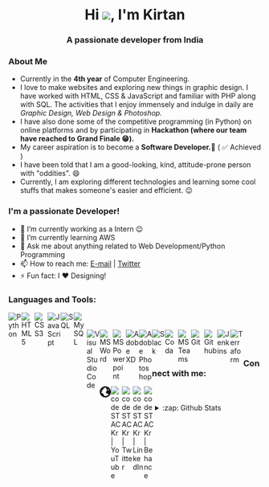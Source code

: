 
<h1 align="center">Hi <img src="https://media.giphy.com/media/hvRJCLFzcasrR4ia7z/giphy.gif" width="29px">, I'm Kirtan</h1>

<h3 align="center">A passionate developer from India</h3>

### About Me
- Currently in the **4th year** of Computer Engineering. 
- I love to make websites and exploring new things in graphic design. I have worked with HTML, CSS & JavaScript and familiar with PHP along with SQL. The activities that I enjoy immensely and indulge in daily are *Graphic Design, Web Design & Photoshop.*
- I have also done some of the competitive programming (in Python) on online platforms and by participating in **Hackathon (where our team have reached to Grand Finale 😁).**
- My career aspiration is to become a **Software Developer.🤩** ( ✅ Achieved )
- I have been told that I am a good-looking, kind, attitude-prone person with "oddities". 😄 
- Currently, I am exploring different technologies and learning some cool stuffs that makes someone's easier and efficient. 😉

### I'm a passionate Developer!
- 🔭 I’m currently working as a Intern 😉
- 🌱 I’m currently learning AWS 
- 💬 Ask me about anything related to Web Development/Python Programming
- 📫 How to reach me: [E-mail][email] | [Twitter][twitter]
- ⚡ Fun fact: I ❤ Designing!

### Languages and Tools:
<img align="left" alt="Python" width="26px" src="https://simpleicons.org/icons/python.svg" />
<img align="left" alt="HTML5" width="26px" src="https://simpleicons.org/icons/html5.svg" />
<img align="left" alt="CSS3" width="26px" src="https://simpleicons.org/icons/css3.svg" />
<img align="left" alt="JavaScript" width="26px" src="https://simpleicons.org/icons/javascript.svg" />
<img align="left" alt="SQL" width="26px" src="https://simpleicons.org/icons/sqlite.svg" />
<img align="left" alt="MySQL" width="26px" src="https://simpleicons.org/icons/mysql.svg" />
<br/>
<br/>
<img align="left" alt="Visual Studio Code" width="26px" src="https://simpleicons.org/icons/visualstudiocode.svg" />
<img align="left" alt="MS Word" width="26px" src="https://simpleicons.org/icons/microsoftword.svg" />
<img align="left" alt="MS Powerpoint" width="26px" src="https://simpleicons.org/icons/microsoftpowerpoint.svg" />
<img align="left" alt="Adobe XD" width="26px" src="https://simpleicons.org/icons/adobexd.svg" />
<img align="left" alt="Adobe Photoshop" width="26px" src="https://simpleicons.org/icons/adobephotoshop.svg" />
<img align="left" alt="Slack" width="26px" src="https://simpleicons.org/icons/slack.svg" />
<img align="left" alt="Coda" width="26px" src="https://simpleicons.org/icons/coda.svg" />
<img align="left" alt="MS Teams" width="26px" src="https://simpleicons.org/icons/microsoftteams.svg" />
<img align="left" alt="Git" width="26px" src="https://simpleicons.org/icons/git.svg" />
<img align="left" alt="Github" width="26px" src="https://simpleicons.org/icons/github.svg" />
<img align="left" alt="Jenkins" width="26px" src="https://simpleicons.org/icons/jenkins.svg" />
<img align="left" alt="Terraform" width="26px" src="https://simpleicons.org/icons/terraform.svg" />


<br/>
<br/>

### Connect with me:

[<img align="left" alt="codeSTACKr.com" width="22px" src="https://raw.githubusercontent.com/iconic/open-iconic/master/svg/globe.svg" />][website]
[<img align="left" alt="codeSTACKr | YouTube" width="22px" src="https://cdn.jsdelivr.net/npm/simple-icons@v3/icons/youtube.svg" />][youtube]
[<img align="left" alt="codeSTACKr | Twitter" width="22px" src="https://cdn.jsdelivr.net/npm/simple-icons@v3/icons/twitter.svg" />][twitter]
[<img align="left" alt="codeSTACKr | LinkedIn" width="22px" src="https://cdn.jsdelivr.net/npm/simple-icons@v3/icons/linkedin.svg" />][linkedin]
[<img align="left" alt="codeSTACKr | Behance" width="22px" src="https://cdn.jsdelivr.net/npm/simple-icons@v3/icons/behance.svg" />][behance]

<br/>
<br/> 

<details>
  <summary>:zap: Github Stats</summary>

  <img align="left" alt="Kirtan's Github Stats" src="https://github-readme-stats.kirtanc25.vercel.app//api?username=kirtanc25&show_icons=true&hide_border=true" />

</details>


[website]: https://kirtanchavda.me/
[twitter]: https://twitter.com/kirtanc25
[youtube]: https://www.youtube.com/channel/UChxxGHTa3H1kQJAZXS1BRmA
[linkedin]: https://linkedin.com/in/kirtanc25
[behance]: https://www.behance.net/kirtanc25
[email]: mailto:kirtanc25@gmail.com



<!--
**kirtanc25/kirtanc25** is a ✨ _special_ ✨ repository because its `README.md` (this file) appears on your GitHub profile.

Here are some ideas to get you started:

- 🔭 I’m currently working on ...
- 🌱 I’m currently learning ...
- 👯 I’m looking to collaborate on ...
- 🤔 I’m looking for help with ...
- 💬 Ask me about ...
- 📫 How to reach me: ...
- 😄 Pronouns: ...
- ⚡ Fun fact: ...
-->
